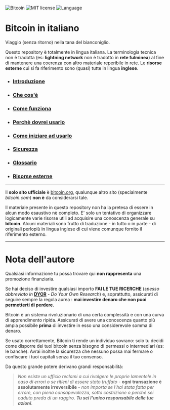 ![Bitcoin](https://img.shields.io/badge/bitcoin-btc-orange) ![MIT license](https://img.shields.io/badge/license-MIT-blue) ![Language](https://img.shields.io/badge/language-ITA-green)

# Bitcoin in italiano
Viaggio (senza ritorno) nella tana del bianconiglio.

Questo repository è totalmente in lingua italiana. La terminologia tecnica non è tradotta (es: __lightning network__ non è tradotto in __rete fulminea__) al fine di mantenere una coerenza con altro materiale reperibile in rete. Le __risorse esterne__ cui si fa riferimento sono (quasi) tutte in lingua __inglese__. 

* ### [Introduzione](intro.md "Sul concetto di denaro e sulle sue proprietà")
* ### [Che cos'è](cosa.md "La preistoria, la storia e le evoluzioni del protocollo Bitcoin.")
* ### [Come funziona](come.md "Gli elementi che concorrono al funzionamento del network globale.")
* ### [Perchè dovrei usarlo](perche.md "Le ragioni alla base della sua adozione.") 
* ### [Come iniziare ad usarlo](uso.md "Portafogli digitali e lightning network.")
* ### [Sicurezza](sicurezza.md "Accorgimenti per un utilizzo sicuro e privato.")
* ### [Glossario](glossario.md "Una raccolta di termini che troverete durante la lettura.")
* ### [Risorse esterne](esterne.md "Bibliografia e riferimenti a risorse esterne.")

***
Il __solo sito ufficiale__ è [bitcoin.org](https://bitcoin.org/it/), qualunque altro sito (specialmente _bitcoin.com_) __non è__ da considerarsi tale. 

Il materiale presente in questo repository non ha la pretesa di essere in alcun modo esaustivo nè completo. E' solo un tentativo di organizzare logicamente varie risorse utili ad acquisire una conoscenza generale su __bitcoin__. Alcuni materiali sono frutto di traduzione - in tutto o in parte - di originali perlopiù in lingua inglese di cui viene comunque fornito il riferimento esterno. 
***

# Nota dell'autore
Qualsiasi informazione tu possa trovare qui __non rappresenta__ una promozione finanziaria.

Se hai deciso di investire qualsiasi importo __FAI LE TUE RICERCHE__ (_spesso abbreviato in_ [__DYOR__](glossario.md#dyor) - _Do Your Own Research_) e, soprattutto, assicurati di seguire sempre la regola aurea : __mai investire denaro che non puoi permetterti di perdere__.

Bitcoin è un sistema rivoluzionario di una certa complessità e con una curva di apprendimento ripida. Assicurati di avere una conoscenza quanto più ampia possibile __prima__ di investire in esso una considerevole somma di denaro.

Se usato correttamente, Bitcoin ti rende un individuo sovrano: solo tu decidi come disporre dei tuoi bitcoin senza bisogno di permessi o intermediari (es: le banche). Avrai inoltre la sicurezza che nessuno possa mai fermare o confiscare i tuoi capitali senza il tuo consenso.

Da questo grande potere derivano grandi responsabilità:
>_Non esiste un ufficio reclami a cui rivolgere le proprie lamentele in caso di errori o se ritieni di essere stato truffato_ - __ogni transazione è assolutamente irreversibile__ - _non importa se l'hai stata fatta per errore, con piena consapevolezza, sotto costrizione o perchè sei caduto preda di un raggiro. __Tu sei l'unico responsabile delle tue azioni___.
